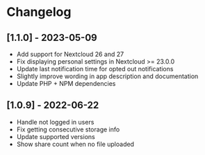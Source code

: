 # Changelog

## [1.1.0] - 2023-05-09

- Add support for Nextcloud 26 and 27
- Fix displaying personal settings in Nextcloud >= 23.0.0
- Update last notification time for opted out notifications
- Slightly improve wording in app description and documentation
- Update PHP + NPM dependencies

## [1.0.9] - 2022-06-22

- Handle not logged in users
- Fix getting consecutive storage info
- Update supported versions
- Show share count when no file uploaded
